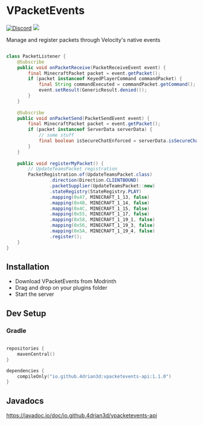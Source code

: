 # VPacketEvents

[![Discord](https://img.shields.io/discord/899740810956910683?color=7289da&label=Discord)](https://discord.gg/5NMMzK5mAn) ![](https://img.shields.io/maven-central/v/io.github.4drian3d/vpacketevents-api?style=flat-square)

Manage and register packets through Velocity's native events

```java

class PacketListener {
    @Subscribe
    public void onPacketReceive(PacketReceiveEvent event) {
        final MinecraftPacket packet = event.getPacket();
        if (packet instanceof KeyedPlayerCommand commandPacket) {
            final String commandExecuted = commandPacket.getCommand();
            event.setResult(GenericResult.denied());
        }
    } 
    
    @Subscribe
    public void onPacketSend(PacketSendEvent event) {
        final MinecraftPacket packet = event.getPacket();
        if (packet instanceof ServerData serverData) {
            // some stuff
            final boolean isSecureChatEnforced = serverData.isSecureChatEnforced();
        }
    }
    
    public void registerMyPacket() {
        // UpdateTeamsPacket registration
        PacketRegistration.of(UpdateTeamsPacket.class)
                .direction(Direction.CLIENTBOUND)
                .packetSupplier(UpdateTeamsPacket::new)
                .stateRegistry(StateRegistry.PLAY)
                .mapping(0x47, MINECRAFT_1_13, false)
                .mapping(0x4B, MINECRAFT_1_14, false)
                .mapping(0x4C, MINECRAFT_1_15, false)
                .mapping(0x55, MINECRAFT_1_17, false)
                .mapping(0x58, MINECRAFT_1_19_1, false)
                .mapping(0x56, MINECRAFT_1_19_3, false)
                .mapping(0x5A, MINECRAFT_1_19_4, false)
                .register();
    }
}

```


## Installation
- Download VPacketEvents from Modrinth
- Drag and drop on your plugins folder
- Start the server


## Dev Setup

### Gradle

```kotlin

repositories {
    mavenCentral()
}

dependencies {
    compileOnly("io.github.4drian3d:vpacketevents-api:1.1.0")
}
```


## Javadocs
https://javadoc.io/doc/io.github.4drian3d/vpacketevents-api
